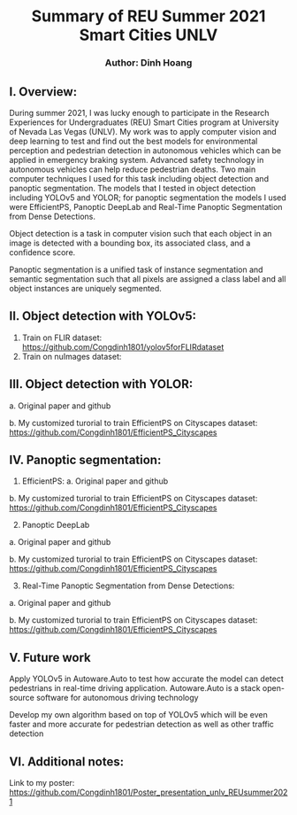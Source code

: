 # <div align="center"> Summary of REU Summer 2021 Smart Cities UNLV </div>
### <div align="center"> Author: Dinh Hoang </div>

## I.	Overview:
  During summer 2021, I was lucky enough to participate in the Research Experiences for Undergraduates (REU) Smart Cities program at University of Nevada Las Vegas (UNLV). My work was to apply computer vision and deep learning to test and find out the best models for environmental perception and pedestrian detection in autonomous vehicles which can be applied in emergency braking system. Advanced safety technology in autonomous vehicles can help reduce pedestrian deaths. Two main computer techniques I used for this task including object detection and panoptic segmentation. The models that I tested in object detection including YOLOv5 and YOLOR; for panoptic segmentation the models I used were EfficientPS, Panoptic DeepLab and Real-Time Panoptic Segmentation from Dense Detections.

  Object detection is a task in computer vision such that each object in an image is detected with a bounding box, its associated class, and a confidence score.

  Panoptic segmentation is a unified task of instance segmentation and semantic segmentation such that all pixels are assigned a class label and all object instances are uniquely segmented.
## II.	Object detection with YOLOv5:
1. Train on FLIR dataset: https://github.com/Congdinh1801/yolov5forFLIRdataset
2. Train on nuImages dataset: 
## III.	Object detection with YOLOR: 
a. Original paper and github

b. My customized turorial to train EfficientPS on Cityscapes dataset: https://github.com/Congdinh1801/EfficientPS_Cityscapes
## IV.	Panoptic segmentation:
1. EfficientPS: 
a. Original paper and github

b. My customized turorial to train EfficientPS on Cityscapes dataset: https://github.com/Congdinh1801/EfficientPS_Cityscapes

2. Panoptic DeepLab

a. Original paper and github

b. My customized turorial to train EfficientPS on Cityscapes dataset: https://github.com/Congdinh1801/EfficientPS_Cityscapes

3. Real-Time Panoptic Segmentation from Dense Detections:

a. Original paper and github

b. My customized turorial to train EfficientPS on Cityscapes dataset: https://github.com/Congdinh1801/EfficientPS_Cityscapes

## V.	Future work
   Apply YOLOv5 in Autoware.Auto to test how accurate the model can detect pedestrians in real-time driving application. Autoware.Auto is a stack open-source software for autonomous driving technology

  Develop my own algorithm based on top of YOLOv5 which will be even faster and more accurate for pedestrian detection as well as other traffic detection
## VI.	Additional notes:
Link to my poster:  https://github.com/Congdinh1801/Poster_presentation_unlv_REUsummer2021
